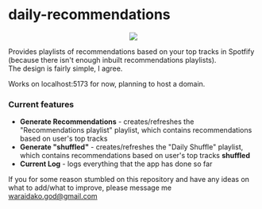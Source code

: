 # daily-recommendations

<p align="center">
    <img src="https://github.com/user-attachments/assets/d36e3436-b4d2-4703-b2ce-704aeda7d8d7"/>
</p>
Provides playlists of recommendations based on your top tracks in Spotfify (because there isn't enough inbuilt recommendations playlists).<br>
The design is fairly simple, I agree.

Works on localhost:5173 for now, planning to host a domain.
<h3>Current features</h3>
<ul>
    <li><b>Generate Recommendations</b> - creates/refreshes the "Recommendations playlist" playlist, which contains recommendations based on user's top tracks</li>
    <li><b>Generate "shuffled"</b> - creates/refreshes the "Daily Shuffle" playlist, which contains recommendations based on user's top tracks <b>shuffled</b></li>
    <li><b>Current Log</b> - logs everything that the app has done so far</li>
</ul>

If you for some reason stumbled on this repository and have any ideas on what to add/what to improve, please message me <a href="waraidako.god@gmail.com">waraidako.god@gmail.com</a>
